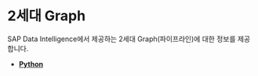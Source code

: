 2세대 Graph
===
SAP Data Intelligence에서 제공하는 2세대 Graph(파이프라인)에 대한 정보를 제공합니다.<br>

* **[Python](Python/Readme.md)**
